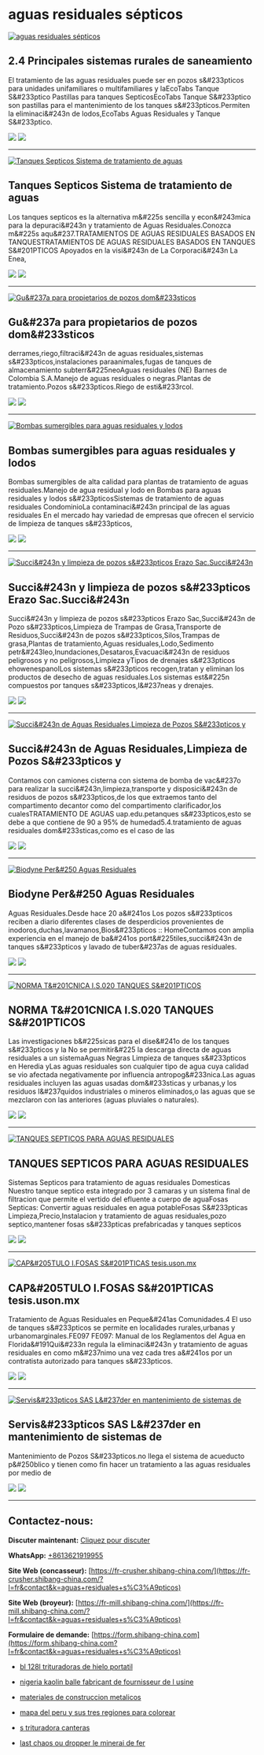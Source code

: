 # aguas residuales sépticos

<a href="https://swt.shibang-china.com/?l=fr&img&k=aguas+residuales+s%C3%A9pticos" target="_blank">![aguas residuales sépticos](http://static.shibang-china.com/all-800x300/145.jpg)</a>

## 2.4 Principales sistemas rurales de saneamiento
El tratamiento de las aguas residuales puede ser en pozos s&#233pticos para unidades unifamiliares o multifamiliares y laEcoTabs Tanque S&#233ptico Pastillas para tanques SepticosEcoTabs Tanque S&#233ptico son pastillas para el mantenimiento de los tanques s&#233pticos.Permiten la eliminaci&#243n de lodos,EcoTabs Aguas Residuales y Tanque S&#233ptico.


<a href="https://whatsapp.shibangsoft.com/WhatsApp.php" target="_blank" title="WhatsApp">![](http://static.shibang-china.com/icon/whatsapp.png)</a> <a href="https://swt.shibang-china.com/?l=fr&icon&k=aguas+residuales+s%C3%A9pticos" target="_blank">![](http://static.shibang-china.com/icon/chat-fr.png)</a>

---

<a href="https://swt.shibang-china.com/?l=fr&img&k=aguas+residuales+s%C3%A9pticos" target="_blank">![Tanques Septicos Sistema de tratamiento de aguas](http://static.shibang-china.com/all-800x300/334.jpg)</a>

## Tanques Septicos Sistema de tratamiento de aguas
Los tanques septicos es la alternativa m&#225s sencilla y econ&#243mica para la depuraci&#243n y tratamiento de Aguas Residuales.Conozca m&#225s aqu&#237.TRATAMIENTOS DE AGUAS RESIDUALES BASADOS EN TANQUESTRATAMIENTOS DE AGUAS RESIDUALES BASADOS EN TANQUES S&#201PTICOS Apoyados en la visi&#243n de La Corporaci&#243n La Enea,


<a href="https://whatsapp.shibangsoft.com/WhatsApp.php" target="_blank" title="WhatsApp">![](http://static.shibang-china.com/icon/whatsapp.png)</a> <a href="https://swt.shibang-china.com/?l=fr&icon&k=aguas+residuales+s%C3%A9pticos" target="_blank">![](http://static.shibang-china.com/icon/chat-fr.png)</a>

---

<a href="https://swt.shibang-china.com/?l=fr&img&k=aguas+residuales+s%C3%A9pticos" target="_blank">![Gu&#237a para propietarios de pozos dom&#233sticos](http://static.shibang-china.com/all-800x300/986.jpg)</a>

## Gu&#237a para propietarios de pozos dom&#233sticos
derrames,riego,filtraci&#243n de aguas residuales,sistemas s&#233pticos,instalaciones paraanimales,fugas de tanques de almacenamiento subterr&#225neoAguas residuales (NE) Barnes de Colombia S.A.Manejo de aguas residuales o negras.Plantas de tratamiento.Pozos s&#233pticos.Riego de esti&#233rcol.


<a href="https://whatsapp.shibangsoft.com/WhatsApp.php" target="_blank" title="WhatsApp">![](http://static.shibang-china.com/icon/whatsapp.png)</a> <a href="https://swt.shibang-china.com/?l=fr&icon&k=aguas+residuales+s%C3%A9pticos" target="_blank">![](http://static.shibang-china.com/icon/chat-fr.png)</a>

---

<a href="https://swt.shibang-china.com/?l=fr&img&k=aguas+residuales+s%C3%A9pticos" target="_blank">![Bombas sumergibles para aguas residuales y lodos](http://static.shibang-china.com/all-800x300/798.jpg)</a>

## Bombas sumergibles para aguas residuales y lodos
Bombas sumergibles de alta calidad para plantas de tratamiento de aguas residuales.Manejo de agua residual y lodo en Bombas para aguas residuales y lodos s&#233pticosSistemas de tratamiento de aguas residuales CondominioLa contaminaci&#243n principal de las aguas residuales En el mercado hay variedad de empresas que ofrecen el servicio de limpieza de tanques s&#233pticos,


<a href="https://whatsapp.shibangsoft.com/WhatsApp.php" target="_blank" title="WhatsApp">![](http://static.shibang-china.com/icon/whatsapp.png)</a> <a href="https://swt.shibang-china.com/?l=fr&icon&k=aguas+residuales+s%C3%A9pticos" target="_blank">![](http://static.shibang-china.com/icon/chat-fr.png)</a>

---

<a href="https://swt.shibang-china.com/?l=fr&img&k=aguas+residuales+s%C3%A9pticos" target="_blank">![Succi&#243n y limpieza de pozos s&#233pticos Erazo Sac.Succi&#243n](http://static.shibang-china.com/all-800x300/398.jpg)</a>

## Succi&#243n y limpieza de pozos s&#233pticos Erazo Sac.Succi&#243n
Succi&#243n y limpieza de pozos s&#233pticos Erazo Sac,Succi&#243n de Pozo s&#233pticos,Limpieza de Trampas de Grasa,Transporte de Residuos,Succi&#243n de pozos s&#233pticos,Silos,Trampas de grasa,Plantas de tratamiento,Aguas residuales,Lodo,Sedimento petr&#243leo,Inundaciones,Desataros,Evacuaci&#243n de residuos peligrosos y no peligrosos,Limpieza yTipos de drenajes s&#233pticos ehowenespanolLos sistemas s&#233pticos recogen,tratan y eliminan los productos de desecho de aguas residuales.Los sistemas est&#225n compuestos por tanques s&#233pticos,l&#237neas y drenajes.


<a href="https://whatsapp.shibangsoft.com/WhatsApp.php" target="_blank" title="WhatsApp">![](http://static.shibang-china.com/icon/whatsapp.png)</a> <a href="https://swt.shibang-china.com/?l=fr&icon&k=aguas+residuales+s%C3%A9pticos" target="_blank">![](http://static.shibang-china.com/icon/chat-fr.png)</a>

---

<a href="https://swt.shibang-china.com/?l=fr&img&k=aguas+residuales+s%C3%A9pticos" target="_blank">![Succi&#243n de Aguas Residuales,Limpieza de Pozos S&#233pticos y](http://static.shibang-china.com/all-800x300/485.jpg)</a>

## Succi&#243n de Aguas Residuales,Limpieza de Pozos S&#233pticos y
Contamos con camiones cisterna con sistema de bomba de vac&#237o para realizar la succi&#243n,limpieza,transporte y disposici&#243n de residuos de pozos s&#233pticos,de los que extraemos tanto del compartimento decantor como del compartimento clarificador,los cualesTRATAMIENTO DE AGUAS uap.edu.petanques s&#233pticos,esto se debe a que contiene de 90 a 95% de humedad5.4.tratamiento de aguas residuales dom&#233sticas,como es el caso de las


<a href="https://whatsapp.shibangsoft.com/WhatsApp.php" target="_blank" title="WhatsApp">![](http://static.shibang-china.com/icon/whatsapp.png)</a> <a href="https://swt.shibang-china.com/?l=fr&icon&k=aguas+residuales+s%C3%A9pticos" target="_blank">![](http://static.shibang-china.com/icon/chat-fr.png)</a>

---

<a href="https://swt.shibang-china.com/?l=fr&img&k=aguas+residuales+s%C3%A9pticos" target="_blank">![Biodyne Per&#250 Aguas Residuales](http://static.shibang-china.com/all-800x300/1062.jpg)</a>

## Biodyne Per&#250 Aguas Residuales
Aguas Residuales.Desde hace 20 a&#241os Los pozos s&#233pticos reciben a diario diferentes clases de desperdicios provenientes de inodoros,duchas,lavamanos,Bios&#233pticos :: HomeContamos con amplia experiencia en el manejo de ba&#241os port&#225tiles,succi&#243n de tanques s&#233pticos y lavado de tuber&#237as de aguas residuales.


<a href="https://whatsapp.shibangsoft.com/WhatsApp.php" target="_blank" title="WhatsApp">![](http://static.shibang-china.com/icon/whatsapp.png)</a> <a href="https://swt.shibang-china.com/?l=fr&icon&k=aguas+residuales+s%C3%A9pticos" target="_blank">![](http://static.shibang-china.com/icon/chat-fr.png)</a>

---

<a href="https://swt.shibang-china.com/?l=fr&img&k=aguas+residuales+s%C3%A9pticos" target="_blank">![NORMA T&#201CNICA I.S.020 TANQUES S&#201PTICOS](http://static.shibang-china.com/all-800x300/284.jpg)</a>

## NORMA T&#201CNICA I.S.020 TANQUES S&#201PTICOS
Las investigaciones b&#225sicas para el dise&#241o de los tanques s&#233pticos y la No se permitir&#225 la descarga directa de aguas residuales a un sistemaAguas Negras Limpieza de tanques s&#233pticos en Heredia yLas aguas residuales son cualquier tipo de agua cuya calidad se vio afectada negativamente por influencia antropog&#233nica.Las aguas residuales incluyen las aguas usadas dom&#233sticas y urbanas,y los residuos l&#237quidos industriales o mineros eliminados,o las aguas que se mezclaron con las anteriores (aguas pluviales o naturales).


<a href="https://whatsapp.shibangsoft.com/WhatsApp.php" target="_blank" title="WhatsApp">![](http://static.shibang-china.com/icon/whatsapp.png)</a> <a href="https://swt.shibang-china.com/?l=fr&icon&k=aguas+residuales+s%C3%A9pticos" target="_blank">![](http://static.shibang-china.com/icon/chat-fr.png)</a>

---

<a href="https://swt.shibang-china.com/?l=fr&img&k=aguas+residuales+s%C3%A9pticos" target="_blank">![TANQUES SEPTICOS PARA AGUAS RESIDUALES](http://static.shibang-china.com/all-800x300/1216.jpg)</a>

## TANQUES SEPTICOS PARA AGUAS RESIDUALES
Sistemas Septicos para tratamiento de aguas residuales Domesticas Nuestro tanque septico esta integrado por 3 camaras y un sistema final de filtracion que permite el vertido del efluente a cuerpo de aguaFosas Septicas: Convertir aguas residuales en agua potableFosas S&#233pticas Limpieza,Precio,Instalacion y tratamiento de aguas residuales,pozo septico,mantener fosas s&#233pticas prefabricadas y tanques septicos


<a href="https://whatsapp.shibangsoft.com/WhatsApp.php" target="_blank" title="WhatsApp">![](http://static.shibang-china.com/icon/whatsapp.png)</a> <a href="https://swt.shibang-china.com/?l=fr&icon&k=aguas+residuales+s%C3%A9pticos" target="_blank">![](http://static.shibang-china.com/icon/chat-fr.png)</a>

---

<a href="https://swt.shibang-china.com/?l=fr&img&k=aguas+residuales+s%C3%A9pticos" target="_blank">![CAP&#205TULO I.FOSAS S&#201PTICAS tesis.uson.mx](http://static.shibang-china.com/all-800x300/532.jpg)</a>

## CAP&#205TULO I.FOSAS S&#201PTICAS tesis.uson.mx
Tratamiento de Aguas Residuales en Peque&#241as Comunidades.4 El uso de tanques s&#233pticos se permite en localidades rurales,urbanas y urbanomarginales.FE097 FE097: Manual de los Reglamentos del Agua en Florida&#191Qui&#233n regula la eliminaci&#243n y tratamiento de aguas residuales en como m&#237nimo una vez cada tres a&#241os por un contratista autorizado para tanques s&#233pticos.


<a href="https://whatsapp.shibangsoft.com/WhatsApp.php" target="_blank" title="WhatsApp">![](http://static.shibang-china.com/icon/whatsapp.png)</a> <a href="https://swt.shibang-china.com/?l=fr&icon&k=aguas+residuales+s%C3%A9pticos" target="_blank">![](http://static.shibang-china.com/icon/chat-fr.png)</a>

---

<a href="https://swt.shibang-china.com/?l=fr&img&k=aguas+residuales+s%C3%A9pticos" target="_blank">![Servis&#233pticos SAS L&#237der en mantenimiento de sistemas de](http://static.shibang-china.com/all-800x300/1184.jpg)</a>

## Servis&#233pticos SAS L&#237der en mantenimiento de sistemas de
Mantenimiento de Pozos S&#233pticos.no llega el sistema de acueducto p&#250blico y tienen como fin hacer un tratamiento a las aguas residuales por medio de

<a href="https://whatsapp.shibangsoft.com/WhatsApp.php" target="_blank" title="WhatsApp">![](http://static.shibang-china.com/icon/whatsapp.png)</a> <a href="https://swt.shibang-china.com/?l=fr&icon&k=aguas+residuales+s%C3%A9pticos" target="_blank">![](http://static.shibang-china.com/icon/chat-fr.png)</a>

---
## Contactez-nous:

**Discuter maintenant:** [Cliquez pour discuter](https://swt.shibang-china.com?l=fr&contact&k=aguas+residuales+s%C3%A9pticos)

**WhatsApp:**  [+8613621919955](https://whatsapp.shibangsoft.com/WhatsApp.php)

**Site Web (concasseur):** [https://fr-crusher.shibang-china.com/](https://fr-crusher.shibang-china.com/?l=fr&contact&k=aguas+residuales+s%C3%A9pticos)

**Site Web (broyeur):** [https://fr-mill.shibang-china.com/](https://fr-mill.shibang-china.com/?l=fr&contact&k=aguas+residuales+s%C3%A9pticos)

**Formulaire de demande:** [https://form.shibang-china.com](https://form.shibang-china.com?l=fr&contact&k=aguas+residuales+s%C3%A9pticos)

* [bl 128l trituradoras de hielo portatil](../64/bl%20128l%20trituradoras%20de%20hielo%20portatil.md)

* [nigeria kaolin balle fabricant de fournisseur de l usine](../65/nigeria%20kaolin%20balle%20fabricant%20de%20fournisseur%20de%20l%20usine.md)

* [materiales de construccion metalicos](../62/materiales%20de%20construccion%20metalicos.md)

* [mapa del peru y sus tres regiones para colorear](../64/mapa%20del%20peru%20y%20sus%20tres%20regiones%20para%20colorear.md)

* [s trituradora canteras](../64/s%20trituradora%20canteras.md)

* [last chaos ou dropper le minerai de fer](../61/last%20chaos%20ou%20dropper%20le%20minerai%20de%20fer.md)